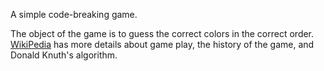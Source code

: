 A simple code-breaking game.

The object of the game is to guess the correct colors in the correct order.
[WikiPedia][] has more details about game play, the history of the game, and
Donald Knuth's algorithm.

[WikiPedia]: https://en.wikipedia.org/wiki/Mastermind_(board_game)
	"Mastermind"
